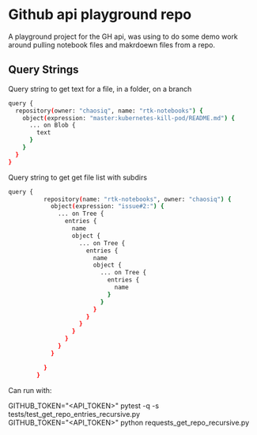 # Github api playground repo

A playground project for the GH api, was using to do some demo work around
pulling notebook files and makrdoewn files from a repo.


## Query Strings

Query string to get text for a file, in a folder, on a branch

```bash
query {
  repository(owner: "chaosiq", name: "rtk-notebooks") {
    object(expression: "master:kubernetes-kill-pod/README.md") {
      ... on Blob {
        text
      }
    }
  }
}
```

Query string to get get file list with subdirs

```bash
query {
          repository(name: "rtk-notebooks", owner: "chaosiq") {
            object(expression: "issue#2:") {
              ... on Tree {
                entries {
                  name
                  object {
                    ... on Tree {
                      entries {
                        name
                        object {
                          ... on Tree {
                            entries {
                              name
                            }
                          }
                        }
                      }
                    }
                  }
                }
              }
            }

          }
        }
  ```

  Can run with:

  GITHUB_TOKEN="<API_TOKEN>" pytest -q -s tests/test_get_repo_entries_recursive.py
  <br/>
  GITHUB_TOKEN="<API_TOKEN>" python requests_get_repo_recursive.py
